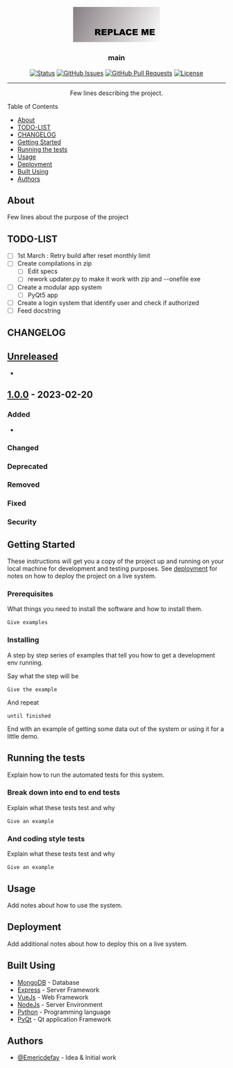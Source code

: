 <p align="center">
  <a href="" rel="noopener">
 <img width=200px src="./com/dumb-logo.png" alt="main logo"></a>
</p>

<h3 align="center">main</h3>

<div align="center">

[![Status](https://img.shields.io/badge/status-active-success.svg)]()
[![GitHub Issues](https://img.shields.io/github/issues/Emericdefay/dumb-app.svg)](https://github.com/Emericdefay/dumb-app/issues)
[![GitHub Pull Requests](https://img.shields.io/github/issues-pr/Emericdefay/dumb-app.svg)](https://github.com/Emericdefay/dumb-app/pulls)
[![License](https://img.shields.io/badge/license-MIT-blue.svg)](/LICENSE)

</div>

---

<p align="center"> Few lines describing the project.
    <br> 
</p>
Table of Contents

- [About ](#about-)
- [TODO-LIST ](#todo-list-)
- [CHANGELOG ](#changelog-)
- [Getting Started ](#getting-started-)
- [Running the tests ](#running-the-tests-)
- [Usage ](#usage-)
- [Deployment ](#deployment-)
- [Built Using ](#built-using-)
- [Authors ](#authors-)

## About 
Few lines about the purpose of the project

## TODO-LIST 
- [ ] 1st March : Retry build after reset monthly limit
- [ ] Create compilations in zip
  - [ ] Edit specs
  - [ ] rework updater.py to make it work with zip and --onefile exe
- [ ] Create a modular app system
  - [ ] PyQt5 app
- [ ] Create a login system that identify user and check if authorized
- [ ] Feed docstring 

## CHANGELOG 
## [Unreleased]

- 

<lastchange>

## [1.0.0] - 2023-02-20

### Added

- 

### Changed

### Deprecated

### Removed

### Fixed

### Security


</lastchange>


<!-- Versions -->
[unreleased]: https://github.com/Emericdefay/APP/compare/1.1.0...HEAD
[1.1.0]: https://github.com/Emericdefay/APP/compare/1.0.0...1.1.0
[1.0.0]: https://github.com/Emericdefay/APP/releases/tag/1.0.0

## Getting Started 
These instructions will get you a copy of the project up and running on your local machine for development and testing purposes. See [deployment](#deployment) for notes on how to deploy the project on a live system.

### Prerequisites

What things you need to install the software and how to install them.

```
Give examples
```
### Installing

A step by step series of examples that tell you how to get a development env running.

Say what the step will be

```
Give the example
```

And repeat

```
until finished
```

End with an example of getting some data out of the system or using it for a little demo.

## Running the tests 
Explain how to run the automated tests for this system.

### Break down into end to end tests

Explain what these tests test and why

```
Give an example
```

### And coding style tests

Explain what these tests test and why

```
Give an example
```

## Usage 
Add notes about how to use the system.


## Deployment 
Add additional notes about how to deploy this on a live system.


## Built Using 
- [MongoDB](https://www.mongodb.com/) - Database
- [Express](https://expressjs.com/) - Server Framework
- [VueJs](https://vuejs.org/) - Web Framework
- [NodeJs](https://nodejs.org/en/) - Server Environment
- [Python](https://www.python.org/) - Programming language
- [PyQt](https://www.riverbankcomputing.com/software/pyqt/) - Qt application Framework


## Authors 

- [@Emericdefay](https://github.com/Emericdefay) - Idea & Initial work

